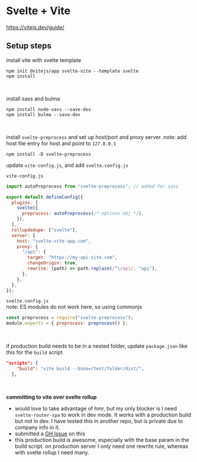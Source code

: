 # Svelte + Vite

https://vitejs.dev/guide/

## Setup steps

install vite with svelte template

```
npm init @vitejs/app svelte-vite --template svelte
npm install
```

<br>

install sass and bulma

```
npm install node-sass --save-dev
npm install bulma --save-dev
```

<br>

install `svelte-preprocess` and set up host/port and proxy server. note: add host file entry for host and point to `127.0.0.1`

```
npm install -D svelte-preprocess
```

update `vite-config.js`, and add `svelte.config.js`

`vite-config.js`

```js
import autoPreprocess from "svelte-preprocess"; // added for sass

export default defineConfig({
  plugins: [
    svelte({
      preprocess: autoPreprocess(/* options obj */),
    }),
  ],
  rollupdedupe: ["svelte"],
  server: {
    host: "svelte-vite-app.com",
    proxy: {
      "/api": {
        target: "https://my-api-site.com",
        changeOrigin: true,
        rewrite: (path) => path.replace(/^\/api/, "api"),
      },
    },
  },
});
```

`svelte.config.js`  
note: ES modules do not work here, so using commonjs

```js
const preprocess = require("svelte-preprocess");
module.exports = { preprocess: preprocess() };
```

<br>

if production build needs to be in a nested folder, update `package.json` like this for the `build` script

```json
"scripts": {
    "build": "vite build --base=/test/folder/dist/",
  },
```

<br>

**committing to vite over svelte rollup**

- would love to take advantage of hmr, but my only blocker is I need `svelte-router-spa` to work in dev mode. It works with a production build but not in dev. I have tested this in another repo, but is private due to company info in it.
- submitted a [GH Issue](https://github.com/jorgegorka/svelte-router/issues/119) on this
- this production build is awesome, especially with the base param in the build script. on production server I only need one rewrite rule, whereas with svelte rollup I need many.
